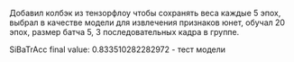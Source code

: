 Добавил колбэк из тензорфлоу чтобы сохранять веса каждые 5 эпох, выбрал в качестве модели для извлечения признаков юнет, обучал 20 эпох, размер батча 5, 3 последовательных кадра в группе.

SiBaTrAcc final value: 0.833510282282972 - тест модели
